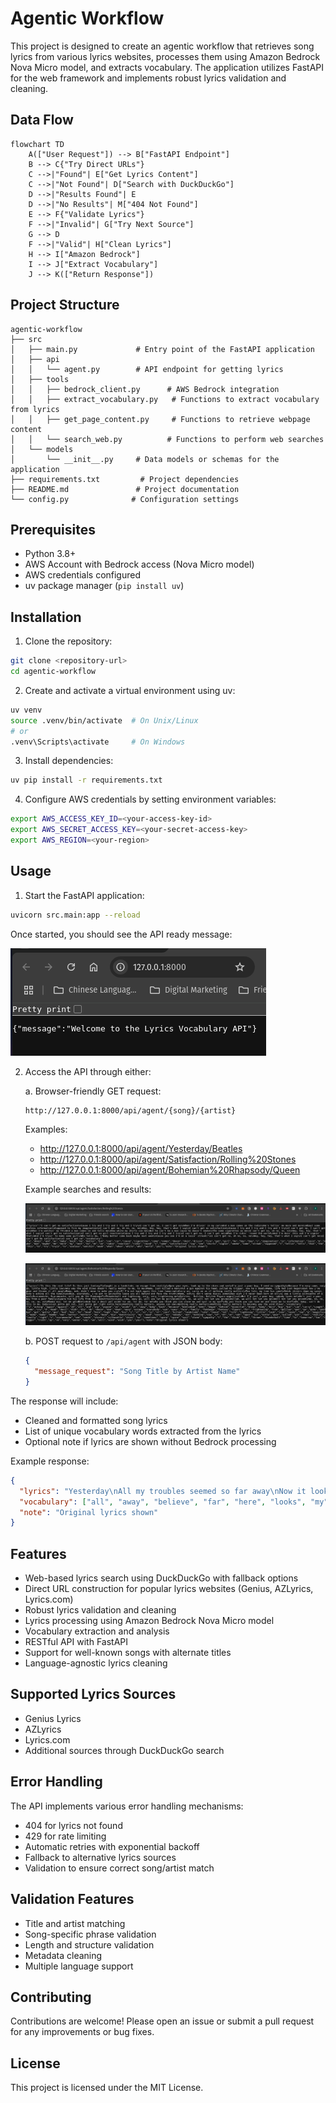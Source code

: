 # Agentic Workflow

This project is designed to create an agentic workflow that retrieves song lyrics from various lyrics websites, processes them using Amazon Bedrock Nova Micro model, and extracts vocabulary. The application utilizes FastAPI for the web framework and implements robust lyrics validation and cleaning.

## Data Flow

```mermaid
flowchart TD
    A(["User Request"]) --> B["FastAPI Endpoint"]
    B --> C{"Try Direct URLs"}
    C -->|"Found"| E["Get Lyrics Content"]
    C -->|"Not Found"| D["Search with DuckDuckGo"]
    D -->|"Results Found"| E
    D -->|"No Results"| M["404 Not Found"]
    E --> F{"Validate Lyrics"}
    F -->|"Invalid"| G["Try Next Source"]
    G --> D
    F -->|"Valid"| H["Clean Lyrics"]
    H --> I["Amazon Bedrock"]
    I --> J["Extract Vocabulary"]
    J --> K(["Return Response"])
```

## Project Structure

```
agentic-workflow
├── src
│   ├── main.py             # Entry point of the FastAPI application
│   ├── api
│   │   └── agent.py        # API endpoint for getting lyrics
│   ├── tools
│   │   ├── bedrock_client.py      # AWS Bedrock integration
│   │   ├── extract_vocabulary.py   # Functions to extract vocabulary from lyrics
│   │   ├── get_page_content.py     # Functions to retrieve webpage content
│   │   └── search_web.py          # Functions to perform web searches
│   └── models
│       └── __init__.py     # Data models or schemas for the application
├── requirements.txt         # Project dependencies
├── README.md               # Project documentation
└── config.py              # Configuration settings
```

## Prerequisites

- Python 3.8+
- AWS Account with Bedrock access (Nova Micro model)
- AWS credentials configured
- uv package manager (`pip install uv`)

## Installation

1. Clone the repository:
```bash
git clone <repository-url>
cd agentic-workflow
```

2. Create and activate a virtual environment using uv:
```bash
uv venv
source .venv/bin/activate  # On Unix/Linux
# or
.venv\Scripts\activate     # On Windows
```

3. Install dependencies:
```bash
uv pip install -r requirements.txt
```

4. Configure AWS credentials by setting environment variables:
```bash
export AWS_ACCESS_KEY_ID=<your-access-key-id>
export AWS_SECRET_ACCESS_KEY=<your-secret-access-key>
export AWS_REGION=<your-region>
```

## Usage

1. Start the FastAPI application:

```bash
uvicorn src.main:app --reload
```

Once started, you should see the API ready message:

![API Ready](screenshots/API_Ready.png)

2. Access the API through either:

   a. Browser-friendly GET request:
   ```
   http://127.0.0.1:8000/api/agent/{song}/{artist}
   ```
   Examples:
   - http://127.0.0.1:8000/api/agent/Yesterday/Beatles
   - http://127.0.0.1:8000/api/agent/Satisfaction/Rolling%20Stones
   - http://127.0.0.1:8000/api/agent/Bohemian%20Rhapsody/Queen

   Example searches and results:

   ![Song Search Example 1](screenshots/song_search1.png)
   
   ![Song Search Example 2](screenshots/song_search2.png)
   
   b. POST request to `/api/agent` with JSON body:
   ```json
   {
     "message_request": "Song Title by Artist Name"
   }
   ```

The response will include:
- Cleaned and formatted song lyrics
- List of unique vocabulary words extracted from the lyrics
- Optional note if lyrics are shown without Bedrock processing

Example response:
```json
{
  "lyrics": "Yesterday\nAll my troubles seemed so far away\nNow it looks as though they're here to stay\nOh, I believe in yesterday...",
  "vocabulary": ["all", "away", "believe", "far", "here", "looks", "my", "now", "oh", "seemed", "stay", "they", "though", "troubles", "yesterday"],
  "note": "Original lyrics shown"
}
```

## Features

- Web-based lyrics search using DuckDuckGo with fallback options
- Direct URL construction for popular lyrics websites (Genius, AZLyrics, Lyrics.com)
- Robust lyrics validation and cleaning
- Lyrics processing using Amazon Bedrock Nova Micro model
- Vocabulary extraction and analysis
- RESTful API with FastAPI
- Support for well-known songs with alternate titles
- Language-agnostic lyrics cleaning

## Supported Lyrics Sources

- Genius Lyrics
- AZLyrics
- Lyrics.com
- Additional sources through DuckDuckGo search

## Error Handling

The API implements various error handling mechanisms:
- 404 for lyrics not found
- 429 for rate limiting
- Automatic retries with exponential backoff
- Fallback to alternative lyrics sources
- Validation to ensure correct song/artist match

## Validation Features

- Title and artist matching
- Song-specific phrase validation
- Length and structure validation
- Metadata cleaning
- Multiple language support

## Contributing

Contributions are welcome! Please open an issue or submit a pull request for any improvements or bug fixes.

## License

This project is licensed under the MIT License.